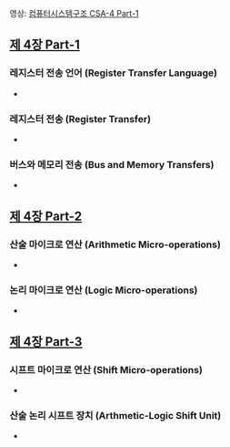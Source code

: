 영상: [컴퓨터시스템구조 CSA-4 Part-1](https://youtu.be/OV0R8zywNe0?list=PLc8fQ-m7b1hD4jqccMlfQpWgDVdalXFbH)

## [제 4장 Part-1](https://youtu.be/OV0R8zywNe0?list=PLc8fQ-m7b1hD4jqccMlfQpWgDVdalXFbH)

### 레지스터 전송 언어 (Register Transfer Language)

- 

### 레지스터 전송 (Register Transfer)

- 

### 버스와 메모리 전송 (Bus and Memory Transfers)

- 

## [제 4장 Part-2](https://youtu.be/MpEYc6SnoWU?list=PLc8fQ-m7b1hD4jqccMlfQpWgDVdalXFbH)

### 산술 마이크로 연산 (Arithmetic Micro-operations)

- 

### 논리 마이크로 연산 (Logic Micro-operations)

- 

## [제 4장 Part-3](https://youtu.be/j_sPr7Ovps0?list=PLc8fQ-m7b1hD4jqccMlfQpWgDVdalXFbH)

### 시프트 마이크로 연산 (Shift Micro-operations)

- 

### 산술 논리 시프트 장치 (Arthmetic-Logic Shift Unit)

-